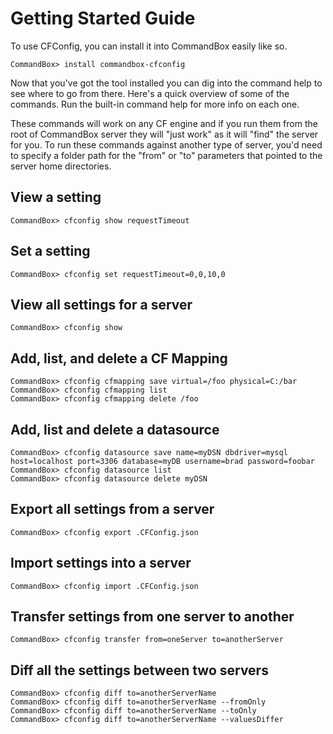 # Getting Started Guide

To use CFConfig, you can install it into CommandBox easily like so.

```text
CommandBox> install commandbox-cfconfig
```

Now that you've got the tool installed you can dig into the command help to see where to go from there. Here's a quick overview of some of the commands. Run the built-in command help for more info on each one.

These commands will work on any CF engine and if you run them from the root of CommandBox server they will "just work" as it will "find" the server for you. To run these commands against another type of server, you'd need to specify a folder path for the "from" or "to" parameters that pointed to the server home directories.

## View a setting

```text
CommandBox> cfconfig show requestTimeout
```

## Set a setting

```text
CommandBox> cfconfig set requestTimeout=0,0,10,0
```

## View all settings for a server

```text
CommandBox> cfconfig show
```

## Add, list, and delete a CF Mapping

```text
CommandBox> cfconfig cfmapping save virtual=/foo physical=C:/bar
CommandBox> cfconfig cfmapping list
CommandBox> cfconfig cfmapping delete /foo
```

## Add, list and delete a datasource

```text
CommandBox> cfconfig datasource save name=myDSN dbdriver=mysql host=localhost port=3306 database=myDB username=brad password=foobar
CommandBox> cfconfig datasource list
CommandBox> cfconfig datasource delete myDSN
```

## Export all settings from a server

```text
CommandBox> cfconfig export .CFConfig.json
```

## Import settings into a server

```text
CommandBox> cfconfig import .CFConfig.json
```

## Transfer settings from one server to another

```text
CommandBox> cfconfig transfer from=oneServer to=anotherServer
```

## Diff all the settings between two servers

```text
CommandBox> cfconfig diff to=anotherServerName
CommandBox> cfconfig diff to=anotherServerName --fromOnly
CommandBox> cfconfig diff to=anotherServerName --toOnly
CommandBox> cfconfig diff to=anotherServerName --valuesDiffer
```

